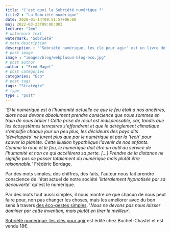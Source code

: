 ```yaml
---
title: "C'est quoi la Sobriété numérique ?"
title2 : "La Sobriété numérique"
date: 2020-01-14T09:51:57+06:00
maj: 2022-03-23T09:00:00Z
lecture: "2mn"
# watermark text
watermark: "Sobriété"
# meta description
description : "'Sobriété numérique, les clé pour agir' est un livre de Frédéric Bordage, expert en ce domaine."
# post image
image : "images/blog/webplusun-blog-eco.jpg"
# post author
author : "Fred Maget"
# post categories
categories: "Éco"
# post tags
tags: "Stratégie"
# type
type : "post"
---
```


'_Si le numérique est à l'humanité actuelle ce que le feu était à nos ancêtres, alors nous devons absolument prendre conscience que nous sommes en train de nous brûler ! Cette prise de recul est indispensable, car, tandis que les écosystèmes terrestres s'effondrent et que le dérèglement climatique s'amplifie chaque jour un peu plus, les décideurs des pays dits 'développés' ne jurent plus que par le numérique et par la 'tech' pour sauver la planète. Cette illusion hypothèque l'avenir de nos enfants.
Comme la roue et le feu, le numérique doit être un outil au service de l'humanité et non ce qui accélérera sa perte. \[…\] Prendre de la distance ne signifie pas se passer totalement du numérique mais plutôt être raisonnable._' Frédéric Bordage.

Par des mots simples, des chiffres, des faits, l'auteur nous fait prendre conscience de l'état actuel de notre société '_littéralement hypnotisée par sa découverte_' qu'est le numérique.

Par des mots tout aussi simples, il nous montre ce que chacun de nous peut faire pour, non pas changer les choses, mais les améliorer avec du bon sens à travers [des éco-gestes simples](https://webplusun.fr/blog/des-gestes-simples/). '_Nous ne devons pas nous laisser dominer par cette invention, mais plutôt en tirer le meilleur_'.

[Sobriété numérique, les clés pour agir](https://www.greenit.fr/2019/09/10/sobriete-numerique-les-cles-pour-agir/) est édité chez Buchet-Chastel et est vendu 18€.